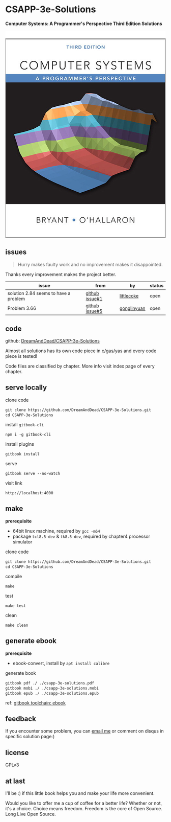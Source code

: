 # CSAPP-3e-Solutions

**Computer Systems: A Programmer's Perspective Third Edition Solutions**

![csapp3e-cover](./assets/csapp3e-cover.jpg)

## issues

> Hurry makes faulty work and no improvement makes it disappointed.

Thanks every improvement makes the project better.

|issue|from |by|status|
|-----|-----|--|------|
|solution 2.84 seems to have a problem|[github issue#1](https://github.com/DreamAndDead/CSAPP-3e-Solutions/issues/1)|[littlecoke](https://github.com/littlecoke)|open|
|Problem 3.66|[github issue#5](https://github.com/DreamAndDead/CSAPP-3e-Solutions/issues/5)|[gonglinyuan](https://github.com/gonglinyuan)|open|


## code

github: [DreamAndDead/CSAPP-3e-Solutions](https://github.com/DreamAndDead/CSAPP-3e-Solutions)

Almost all solutions has its own code piece in c/gas/yas and every code piece
is tested!

Code files are classified by chapter. More info visit index page of every chapter.

## serve locally

clone code

    git clone https://github.com/DreamAndDead/CSAPP-3e-Solutions.git
    cd CSAPP-3e-Solutions

install `gitbook-cli`

    npm i -g gitbook-cli

install plugins

    gitbook install

serve

    gitbook serve --no-watch

visit link

    http://localhost:4000

## make

**prerequisite**

- 64bit linux machine, required by `gcc -m64`
- package `tcl8.5-dev` & `tk8.5-dev`, required by chapter4 processor simulator

clone code

    git clone https://github.com/DreamAndDead/CSAPP-3e-Solutions.git
    cd CSAPP-3e-Solutions

compile

    make

test

    make test

clean

    make clean

## generate ebook

**prerequisite**

- ebook-convert, install by `apt install calibre`

generate book

    gitbook pdf ./ ./csapp-3e-solutions.pdf
    gitbook mobi ./ ./csapp-3e-solutions.mobi
    gitbook epub ./ ./csapp-3e-solutions.epub

ref: [gitbook toolchain: ebook](https://toolchain.gitbook.com/ebook.html)


## feedback

If you encounter some problem, you can [email me][gmail] or comment on disqus
in specific solution page:)

[gmail]: mailto:aquairain@gmail.com

## license

GPLv3

## at last

I'll be :) if this little book helps you and make your life more convenient.

Would you like to offer me a cup of coffee for a better life? Whether or not, it's
a choice. Choice means freedom. Freedom is the core of Open Source. Long Live
Open Source.
